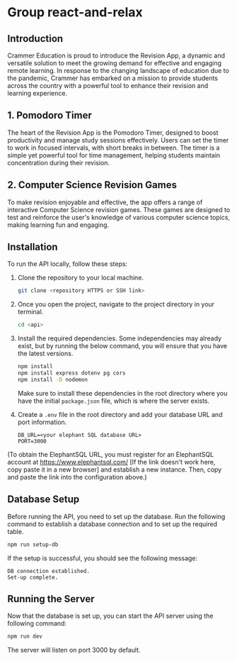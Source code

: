# Group react-and-relax

## Introduction
Crammer Education is proud to introduce the Revision App, a dynamic and versatile solution to meet the growing demand for effective and engaging remote learning. 
In response to the changing landscape of education due to the pandemic, Crammer has embarked on a mission to provide students across the country with a powerful 
tool to enhance their revision and learning experience.

## 1. Pomodoro Timer
The heart of the  Revision App is the Pomodoro Timer, designed to boost productivity and manage study sessions effectively. Users can set the timer to work in focused intervals,
 with short breaks in between. The timer is a simple yet powerful tool for time management, helping students maintain concentration during their revision.

## 2. Computer Science Revision Games
To make revision enjoyable and effective, the app offers a range of interactive Computer Science revision games. These games are designed to test and reinforce the user's 
knowledge of various computer science topics, making learning fun and engaging.



## Installation

To run the  API locally, follow these steps:

1. Clone the repository to your local machine.

   ```bash
   git clone <repository HTTPS or SSH link>

   ```

2. Once you open the project, navigate to the project directory in your terminal.

   ```bash
   cd <api>

   ```

3. Install the required dependencies. Some independencies may already exist, but by running the below command, you will ensure that you have the latest versions.

   ```bash
   npm install
   npm install express dotenv pg cors
   npm install -D nodemon

   ```

   Make sure to install these dependencies in the root directory where you have the initial `package.json` file, which is where the server exists.

4. Create a `.env` file in the root directory and add your database URL and port information.

   ```
   DB_URL=<your elephant SQL database URL>
   PORT=3000

   ```

(To obtain the ElephantSQL URL, you must register for an ElephantSQL account at https://www.elephantsql.com/ [If the link doesn't work here, copy paste it in a new browser] and establish a new instance. Then, copy and paste the link into the configuration above.)

## Database Setup

Before running the API, you need to set up the database. Run the following command to establish a database connection and to set up the required table.

```bash
npm run setup-db

```

If the setup is successful, you should see the following message:

```
DB connection established.
Set-up complete.

```

## Running the Server

Now that the database is set up, you can start the API server using the following command:

```bash
npm run dev

```

The server will listen on port 3000 by default.
